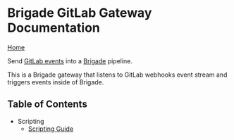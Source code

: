 # Brigade GitLab Gateway Documentation

[Home](https://github.com/lukepatrick/brigade-gitlab-gateway/blob/master/README.md)

Send [GitLab events](https://gitlab.com/help/user/project/integrations/webhooks) into a [Brigade](https://github.com/brigadecore/brigade) pipeline. 

This is a Brigade gateway that listens to GitLab webhooks event stream and triggers events inside of Brigade.

## Table of Contents

- Scripting
    - [Scripting Guide](scripting.md)